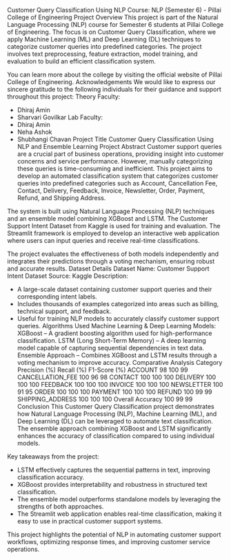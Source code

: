Customer Query Classification Using NLP
Course: NLP (Semester 6) - Pillai College of Engineering
Project Overview
This project is part of the Natural Language Processing (NLP) course for Semester 6 students at Pillai College of Engineering. The focus is on Customer Query Classification, where we apply Machine Learning (ML) and Deep Learning (DL) techniques to categorize customer queries into predefined categories. The project involves text preprocessing, feature extraction, model training, and evaluation to build an efficient classification system.

You can learn more about the college by visiting the official website of Pillai College of Engineering.
Acknowledgements
We would like to express our sincere gratitude to the following individuals for their guidance and support throughout this project:
Theory Faculty:
- Dhiraj Amin
- Sharvari Govilkar
Lab Faculty:
- Dhiraj Amin
- Neha Ashok
- Shubhangi Chavan
Project Title
Customer Query Classification Using NLP and Ensemble Learning
Project Abstract
Customer support queries are a crucial part of business operations, providing insight into customer concerns and service performance. However, manually categorizing these queries is time-consuming and inefficient. This project aims to develop an automated classification system that categorizes customer queries into predefined categories such as Account, Cancellation Fee, Contact, Delivery, Feedback, Invoice, Newsletter, Order, Payment, Refund, and Shipping Address.

The system is built using Natural Language Processing (NLP) techniques and an ensemble model combining XGBoost and LSTM. The Customer Support Intent Dataset from Kaggle is used for training and evaluation. The Streamlit framework is employed to develop an interactive web application where users can input queries and receive real-time classifications.

The project evaluates the effectiveness of both models independently and integrates their predictions through a voting mechanism, ensuring robust and accurate results.
Dataset Details
Dataset Name: Customer Support Intent Dataset
Source: Kaggle
Description:
- A large-scale dataset containing customer support queries and their corresponding intent labels.
- Includes thousands of examples categorized into areas such as billing, technical support, and feedback.
- Useful for training NLP models to accurately classify customer support queries.
Algorithms Used
Machine Learning & Deep Learning Models:
XGBoost – A gradient boosting algorithm used for high-performance classification.
LSTM (Long Short-Term Memory) – A deep learning model capable of capturing sequential    dependencies in text data.
Ensemble Approach – Combines XGBoost and LSTM results through a voting mechanism to improve accuracy.
Comparative Analysis
Category        	Precision (%)	Recall (%)	F1-Score (%)
ACCOUNT	          98	          100	        99
CANCELLATION_FEE	100	          96	        98
CONTACT	          100	          100	        100
DELIVERY	        100	          100	        100
FEEDBACK	        100	          100	        100
INVOICE	          100	          100	        100
NEWSLETTER	      100	          91	        95
ORDER	            100	          100	        100
PAYMENT	          100	          100	        100
REFUND	          100	          99	        99
SHIPPING_ADDRESS	100	          100        	100
Overall Accuracy	100	          99	        99
Conclusion
This Customer Query Classification project demonstrates how Natural Language Processing (NLP), Machine Learning (ML), and Deep Learning (DL) can be leveraged to automate text classification. The ensemble approach combining XGBoost and LSTM significantly enhances the accuracy of classification compared to using individual models.

Key takeaways from the project:
- LSTM effectively captures the sequential patterns in text, improving classification accuracy.
- XGBoost provides interpretability and robustness in structured text classification.
- The ensemble model outperforms standalone models by leveraging the strengths of both approaches.
- The Streamlit web application enables real-time classification, making it easy to use in practical customer support systems.

This project highlights the potential of NLP in automating customer support workflows, optimizing response times, and improving customer service operations.
